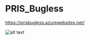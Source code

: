 # PRIS_Bugless
https://prisbugless.azurewebsites.net/

![alt text](https://github.com/taurimenas/PRIS_Bugless/blob/master/PRIS.Web/wwwroot/img/duk.png?raw=true)
